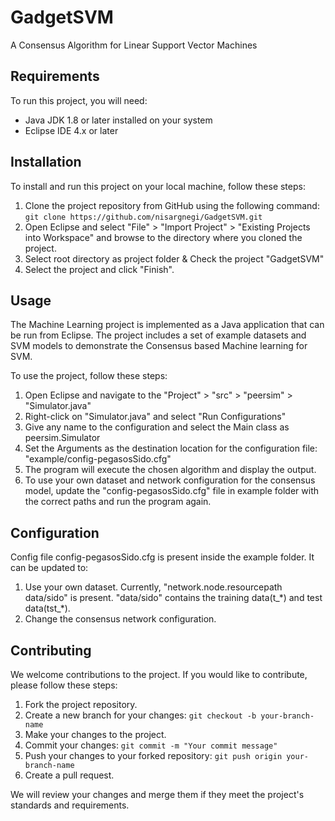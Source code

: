 # GadgetSVM

A Consensus Algorithm for Linear Support Vector Machines

## Requirements
To run this project, you will need:

* Java JDK 1.8 or later installed on your system
* Eclipse IDE 4.x or later

## Installation
To install and run this project on your local machine, follow these steps:

1. Clone the project repository from GitHub using the following command:                                                                                         
  ```git clone https://github.com/nisargnegi/GadgetSVM.git```
2. Open Eclipse and select "File" > "Import Project" > "Existing Projects into Workspace" and browse to the directory where you cloned the project.
3. Select root directory as project folder & Check the project "GadgetSVM"
4. Select the project and click "Finish".

## Usage 

The Machine Learning project is implemented as a Java application that can be run from Eclipse. The project includes a set of example datasets and SVM models to demonstrate the Consensus based Machine learning for SVM.

To use the project, follow these steps:

1. Open Eclipse and navigate to the "Project" > "src" > "peersim" > "Simulator.java"
2. Right-click on "Simulator.java" and select "Run Configurations"
3. Give any name to the configuration and select the Main class as peersim.Simulator
4. Set the Arguments as the destination location for the configuration file: "example/config-pegasosSido.cfg"
5. The program will execute the chosen algorithm and display the output.
6. To use your own dataset and network configuration for the consensus model, update the "config-pegasosSido.cfg" file in example folder with the correct paths and run the program again.

## Configuration
Config file config-pegasosSido.cfg is present inside the example folder. It can be updated to:
1. Use your own dataset. Currently, "network.node.resourcepath data/sido" is present. "data/sido" contains the training data(t_\*) and test data(tst_\*). 
2. Change the consensus network configuration. 


## Contributing
We welcome contributions to the project. If you would like to contribute, please follow these steps:

1. Fork the project repository.
2. Create a new branch for your changes:
   ```git checkout -b your-branch-name```
4. Make your changes to the project.
5. Commit your changes:
```git commit -m "Your commit message"```
4. Push your changes to your forked repository:
```git push origin your-branch-name```
5. Create a pull request.

We will review your changes and merge them if they meet the project's standards and requirements.




